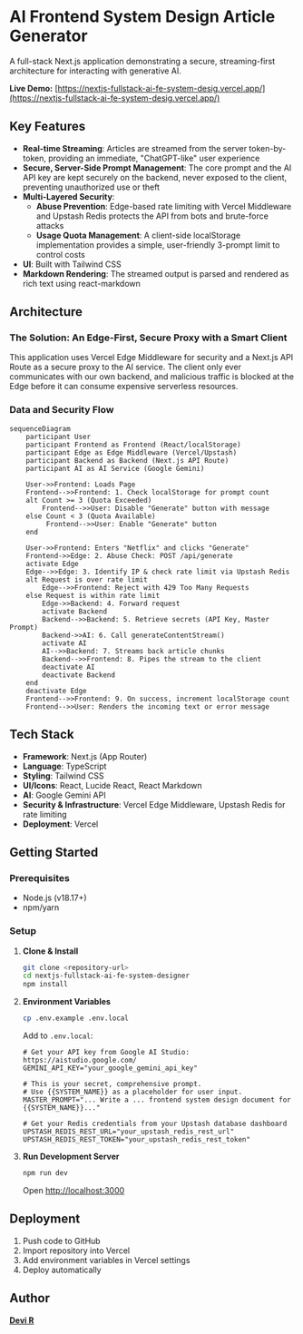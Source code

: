 # AI Frontend System Design Article Generator

A full-stack Next.js application demonstrating a secure, streaming-first architecture for interacting with generative AI.

**Live Demo:** [https://nextjs-fullstack-ai-fe-system-desig.vercel.app/](https://nextjs-fullstack-ai-fe-system-desig.vercel.app/)

## Key Features

- **Real-time Streaming**: Articles are streamed from the server token-by-token, providing an immediate, "ChatGPT-like" user experience
- **Secure, Server-Side Prompt Management**: The core prompt and the AI API key are kept securely on the backend, never exposed to the client, preventing unauthorized use or theft
- **Multi-Layered Security**:
  - **Abuse Prevention**: Edge-based rate limiting with Vercel Middleware and Upstash Redis protects the API from bots and brute-force attacks
  - **Usage Quota Management**: A client-side localStorage implementation provides a simple, user-friendly 3-prompt limit to control costs
- **UI**: Built with Tailwind CSS
- **Markdown Rendering**: The streamed output is parsed and rendered as rich text using react-markdown

## Architecture

### The Solution: An Edge-First, Secure Proxy with a Smart Client

This application uses Vercel Edge Middleware for security and a Next.js API Route as a secure proxy to the AI service. The client only ever communicates with our own backend, and malicious traffic is blocked at the Edge before it can consume expensive serverless resources.

### Data and Security Flow

```mermaid
sequenceDiagram
    participant User
    participant Frontend as Frontend (React/localStorage)
    participant Edge as Edge Middleware (Vercel/Upstash)
    participant Backend as Backend (Next.js API Route)
    participant AI as AI Service (Google Gemini)

    User->>Frontend: Loads Page
    Frontend-->>Frontend: 1. Check localStorage for prompt count
    alt Count >= 3 (Quota Exceeded)
        Frontend-->>User: Disable "Generate" button with message
    else Count < 3 (Quota Available)
         Frontend-->>User: Enable "Generate" button
    end

    User->>Frontend: Enters "Netflix" and clicks "Generate"
    Frontend->>Edge: 2. Abuse Check: POST /api/generate
    activate Edge
    Edge-->>Edge: 3. Identify IP & check rate limit via Upstash Redis
    alt Request is over rate limit
        Edge-->>Frontend: Reject with 429 Too Many Requests
    else Request is within rate limit
        Edge->>Backend: 4. Forward request
        activate Backend
        Backend-->>Backend: 5. Retrieve secrets (API Key, Master Prompt)
        Backend->>AI: 6. Call generateContentStream()
        activate AI
        AI-->>Backend: 7. Streams back article chunks
        Backend-->>Frontend: 8. Pipes the stream to the client
        deactivate AI
        deactivate Backend
    end
    deactivate Edge
    Frontend-->>Frontend: 9. On success, increment localStorage count
    Frontend-->>User: Renders the incoming text or error message
```

## Tech Stack

- **Framework**: Next.js (App Router)
- **Language**: TypeScript
- **Styling**: Tailwind CSS
- **UI/Icons**: React, Lucide React, React Markdown
- **AI**: Google Gemini API
- **Security & Infrastructure**: Vercel Edge Middleware, Upstash Redis for rate limiting
- **Deployment**: Vercel

## Getting Started

### Prerequisites

- Node.js (v18.17+)
- npm/yarn

### Setup

1. **Clone & Install**

   ```bash
   git clone <repository-url>
   cd nextjs-fullstack-ai-fe-system-designer
   npm install
   ```

2. **Environment Variables**

   ```bash
   cp .env.example .env.local
   ```

   Add to `.env.local`:

   ```env
   # Get your API key from Google AI Studio: https://aistudio.google.com/
   GEMINI_API_KEY="your_google_gemini_api_key"

   # This is your secret, comprehensive prompt.
   # Use {{SYSTEM_NAME}} as a placeholder for user input.
   MASTER_PROMPT="... Write a ... frontend system design document for {{SYSTEM_NAME}}..."

   # Get your Redis credentials from your Upstash database dashboard
   UPSTASH_REDIS_REST_URL="your_upstash_redis_rest_url"
   UPSTASH_REDIS_REST_TOKEN="your_upstash_redis_rest_token"
   ```

3. **Run Development Server**

   ```bash
   npm run dev
   ```

   Open [http://localhost:3000](http://localhost:3000)

## Deployment

1. Push code to GitHub
2. Import repository into Vercel
3. Add environment variables in Vercel settings
4. Deploy automatically

## Author

**[Devi R](https://www.linkedin.com/in/devi-r-06bb94a7)**

